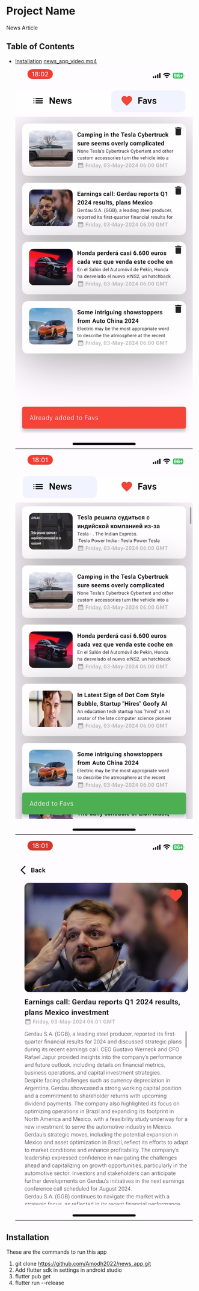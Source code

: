 # Project Name
News Article

## Table of Contents
- [Installation](#installation)
[news_app_video.mp4](assets/video/news_app_video.mp4)
![1.jpeg](assets/images/1.jpeg)
![2.jpeg](assets/images/2.jpeg)
![3.jpeg](assets/images/3.jpeg)
## Installation

These are the commands to run this app

1. git clone https://github.com/Amodh2022/news_app.git
2. Add flutter sdk in settings in android studio
3. flutter pub get 
4. flutter run --release



